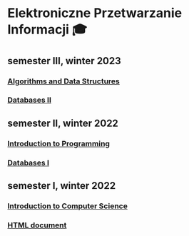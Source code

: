 # Elektroniczne Przetwarzanie Informacji 🎓

## semester III, winter 2023

### [Algorithms and Data Structures](https://github.com/michaldudek15/Elektroniczne-Przetwarzanie-Informacji/tree/main/Algorithms%20and%20Data%20Structures)
### [Databases II](https://github.com/michaldudek15/Elektroniczne-Przetwarzanie-Informacji/tree/main/Databases%20II)

## semester II, winter 2022

### [Introduction to Programming](https://github.com/michaldudek15/Elektroniczne-Przetwarzanie-Informacji/tree/main/Introduction%20to%20Programming)
### [Databases I](https://github.com/michaldudek15/Elektroniczne-Przetwarzanie-Informacji/tree/main/Databases%20I)


## semester I, winter 2022

### [Introduction to Computer Science](https://github.com/michaldudek15/Elektroniczne-Przetwarzanie-Informacji/tree/main/Introduction%20to%20Computer%20Science)
### [HTML document](https://github.com/michaldudek15/Elektroniczne-Przetwarzanie-Informacji/tree/main/HTML%20document)
